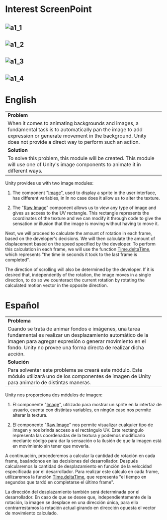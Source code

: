 # Interest ScreenPoint
![a1_1](https://github.com/OsmareDev/OsmareUnityModules/assets/50903643/e6dc7063-684e-4bbb-87b3-3731492401a5)
---
![a1_2](https://github.com/OsmareDev/OsmareUnityModules/assets/50903643/2b2e2e39-d2da-41f7-b6d5-80494f762960)
---
![a1_3](https://github.com/OsmareDev/OsmareUnityModules/assets/50903643/098552b9-071b-4544-8a7e-eb0debddcea9)
---
![a1_4](https://github.com/OsmareDev/OsmareUnityModules/assets/50903643/00fa4c28-0461-47e0-9292-5b9d74f245bf)
---

# English

<table>
   <tr><td><b>Problem</b></td></tr>
   <tr><td>When it comes to animating backgrounds and images, a fundamental task is to automatically pan the image to add expression or generate movement in the background. Unity does not provide a direct way to perform such an action.</td></tr>
   <tr><td><b>Solution</b></td></tr>
   <tr><td>To solve this problem, this module will be created. This module will use one of Unity's image components to animate it in different ways.</td></tr>
</table>

Unity provides us with two image modules:

1. The component "[Image](https://docs.unity3d.com/es/2018.4/ScriptReference/UI.Image.html)", used to display a sprite in the user interface, has different variables, in In no case does it allow us to alter the texture.

2. The "[Raw Image](https://docs.unity3d.com/es/2018.4/Manual/script-RawImage.html)" component allows us to view any type of image and gives us access to the UV rectangle. This rectangle represents the coordinates of the texture and we can modify it through code to give the sensation or illusion that the image is moving without having to move it.

Next, we will proceed to calculate the amount of rotation in each frame, based on the developer's decisions. We will then calculate the amount of displacement based on the speed specified by the developer. To perform this calculation in each frame, we will use the function [Time.deltaTime](https://docs.unity3d.com/es/530/ScriptReference/Time-deltaTime.html), which represents "the time in seconds it took to the last frame is completed".

The direction of scrolling will also be determined by the developer. If it is desired that, independently of the rotation, the image moves in a single direction, to do so we counteract the current rotation by rotating the calculated motion vector in the opposite direction.

# Español

<table>
  <tr><td><b>Problema</b></td></tr>
  <tr><td>Cuando se trata de animar fondos e imágenes, una tarea fundamental es realizar un desplazamiento automático de la imagen para agregar expresión o generar movimiento en el fondo. Unity no provee una forma directa de realizar dicha acción.</td></tr>
  <tr><td><b>Solución</b></td></tr>
  <tr><td>Para solventar este problema se creará este módulo. Este módulo utilizará uno de los componentes de imagen de Unity para animarlo de distintas maneras.</td></tr>
</table>

Unity nos proporciona dos módulos de imagen:

1. El componente "[Image](https://docs.unity3d.com/es/2018.4/ScriptReference/UI.Image.html)", utilizado para mostrar un sprite en la interfaz de usuario, cuenta con distintas variables, en ningún caso nos permite alterar la textura.

2. El componente "[Raw Image](https://docs.unity3d.com/es/2018.4/Manual/script-RawImage.html)" nos permite visualizar cualquier tipo de imagen y nos brinda acceso a el rectángulo UV. Este rectángulo representa las coordenadas de la textura y podemos modificarlo mediante código para dar la sensación o la ilusión de que la imagen está en movimiento sin tener que moverla.

A continuación, procederemos a calcular la cantidad de rotación en cada frame, basándonos en las decisiones del desarrollador. Después calcularemos la cantidad de desplazamiento en función de la velocidad especificada por el desarrollador. Para realizar este cálculo en cada frame, utilizaremos la función [Time.deltaTime](https://docs.unity3d.com/es/530/ScriptReference/Time-deltaTime.html), que representa "el tiempo en segundos que tardó en completarse el último frame".

La dirección del desplazamiento también será determinada por el desarrollador. En caso de que se desee que, independientemente de la rotación, la imagen se desplace en una dirección única, para ello contrarrestamos la rotación actual girando en dirección opuesta el vector de movimiento calculado.
